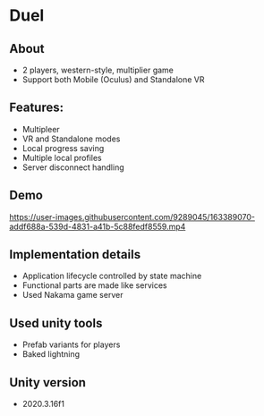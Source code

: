 # Duel
## About
- 2 players, western-style, multiplier game
- Support both Mobile (Oculus) and Standalone VR

## Features:
- Multipleer
- VR and Standalone modes
- Local progress saving
- Multiple local profiles
- Server disconnect handling

## Demo
https://user-images.githubusercontent.com/9289045/163389070-addf688a-539d-4831-a41b-5c88fedf8559.mp4

## Implementation details
- Application lifecycle controlled by state machine
- Functional parts are made like services
- Used Nakama game server

## Used unity tools
- Prefab variants for players
- Baked lightning

## Unity version
- 2020.3.16f1

